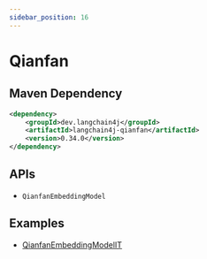 ```yaml
---
sidebar_position: 16
---
```


# Qianfan

## Maven Dependency

```xml
<dependency>
    <groupId>dev.langchain4j</groupId>
    <artifactId>langchain4j-qianfan</artifactId>
    <version>0.34.0</version>
</dependency>
```

## APIs

- `QianfanEmbeddingModel`


## Examples

- [QianfanEmbeddingModelIT](https://github.com/langchain4j/langchain4j/blob/main/langchain4j-qianfan/src/test/java/dev/langchain4j/model/qianfan/QianfanEmbeddingModelIT.java)
